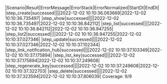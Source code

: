 |Scenario|Result|ErrorMessage|ErrorStack|ErrorNormalized|StartDt|EndDt|
|step_create|successed||||2022-12-02 10:10:36.063669|2022-12-02 10:10:36.735497|
|step_show|successed||||2022-12-02 10:10:36.735497|2022-12-02 10:10:36.842112|
|step_list|successed||||2022-12-02 10:10:36.842112|2022-12-02 10:10:36.947255|
|step_list2|successed||||2022-12-02 10:10:36.947255|2022-12-02 10:10:37.027346|
|step_update|successed||||2022-12-02 10:10:37.027346|2022-12-02 10:10:37.102344|
|step_link_notification_hub|successed||||2022-12-02 10:10:37.103349|2022-12-02 10:10:37.175894|
|step_list_key|successed||||2022-12-02 10:10:37.175894|2022-12-02 10:10:37.249608|
|step_regenerate_key|successed||||2022-12-02 10:10:37.249608|2022-12-02 10:10:37.322703|
|step_delete|successed||||2022-12-02 10:10:37.323594|2022-12-02 10:10:37.806039|
Coverage: 9/9
